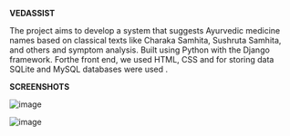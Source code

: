 **VEDASSIST**

The project aims to develop a system that suggests Ayurvedic medicine names based on classical texts like 
Charaka Samhita, Sushruta Samhita, and others and symptom analysis. Built using Python with the Django framework. 
Forthe front end, we used HTML, CSS and for storing data SQLite and MySQL databases were used .


**SCREENSHOTS**


![image](https://github.com/niteshgeekk/vedassist/assets/123761994/b4dcc1fa-99de-4c74-94fc-0ac583def2e1)

![image](https://github.com/niteshgeekk/vedassist/assets/123761994/65ac3a30-7322-48ff-a36e-7cc89a7122c2)

